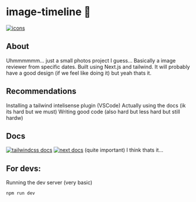 # image-timeline 📸

[![icons](https://skillicons.dev/icons?i=js,nodejs,nextjs,tailwind)]()

## About
Uhmmmmmm... just a small photos project I guess...
Basically a image reviewer from specific dates. Built using Next.js and tailwind. It will probably have a good design (if we feel like doing it) but yeah thats it.

## Recommendations
Installing a tailwind intelisense plugin (VSCode)
Actually using the docs (ik its hard but we must)
Writing good code (also hard but less hard but still hardw)

## Docs
[![tailwindcss docs](https://skillicons.dev/icons?i=tailwind)](https://tailwindcss.com/docs/)
[![next docs](https://skillicons.dev/icons?i=nextjs)](https://nextjs.org/docs) (quite important)
I think thats it...

## For devs:
Running the dev server (very basic)
```bash
npm run dev
```

